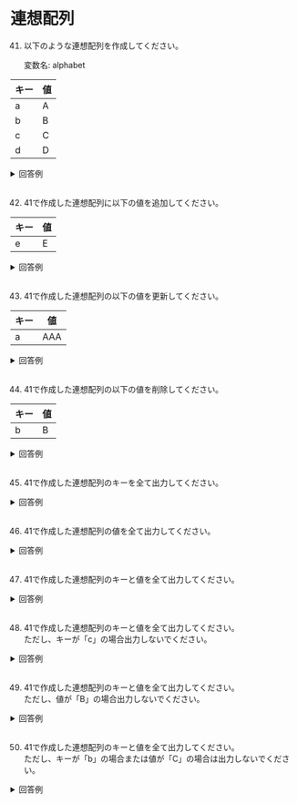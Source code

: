 # 連想配列

41. 以下のような連想配列を作成してください。  

	変数名: alphabet
	
 | キー | 値  |
 | ---- | --- |
 | a    | A   |
 | b    | B   |
 | c    | C   |
 | d    | D   |


<details><summary>回答例</summary><div>
		
```
$alphabet = [
    'a' => 'A',
    'b' => 'B',
    'c' => 'C',
    'd' => 'D',
];
```
		
</div></details>
	

<br>
	
42. 41で作成した連想配列に以下の値を追加してください。  
	
 | キー | 値  |
 | ---- | --- |
 | e    | E   |

<details><summary>回答例</summary><div>
		
```
$alphabet['e'] = 'E';
```
		
</div></details>
	

<br>
	
	
43. 41で作成した連想配列の以下の値を更新してください。  
	
 | キー | 値  |
 | ---- | --- |
 | a    | AAA |

<details><summary>回答例</summary><div>
		
```
$alphabet['a'] = 'AAA';
```
		
</div></details>
	

<br>
	
44. 41で作成した連想配列の以下の値を削除してください。  
	
 | キー | 値  |
 | ---- | --- |
 | b    | B   |

<details><summary>回答例</summary><div>
		
```
unset($alphabet['b']);
var_dump($alphabet);
```
		
</div></details>
	

<br>
	
45. 41で作成した連想配列のキーを全て出力してください。 

<details><summary>回答例</summary><div>
		
```
foreach ($alphabet as $key => $value) {
    echo $key;
    echo '<br>';
}
```
		
</div></details>
	

<br>
	

	
46. 41で作成した連想配列の値を全て出力してください。   

<details><summary>回答例</summary><div>
		
```
foreach ($alphabet as $value) {
    echo $value;
    echo '<br>';
}
```
		
</div></details>
	

<br>
	
47. 41で作成した連想配列のキーと値を全て出力してください。   

<details><summary>回答例</summary><div>
		
```
foreach ($alphabet as $key => $value) {
    echo $key . ': ' . $value;
    echo '<br>';
}
```
		
</div></details>
	

<br>
	
48. 41で作成した連想配列のキーと値を全て出力してください。   
ただし、キーが「c」の場合出力しないでください。

<details><summary>回答例</summary><div>
		
```
foreach ($alphabet as $key => $value) {
    if ($key !== 'c') {
        echo $key . ': ' . $value;
        echo '<br>';
    }
}
```
		
</div></details>
	

<br>

49.  41で作成した連想配列のキーと値を全て出力してください。   
ただし、値が「B」の場合出力しないでください。

<details><summary>回答例</summary><div>
		
```
foreach ($alphabet as $key => $value) {
    if ($value !== 'B') {
        echo $key . ': ' . $value;
        echo '<br>';
    }
}
```
		
</div></details>
	

<br>
	
50. 41で作成した連想配列のキーと値を全て出力してください。   
ただし、キーが「b」の場合または値が「C」の場合は出力しないでください。

<details><summary>回答例</summary><div>
		
```
foreach ($alphabet as $key => $value) {
    if ($key !== 'b' && $value !== 'C') {
        echo $key . ': ' . $value;
        echo '<br>';
    }
}
```
		
</div></details>
	

<br>
